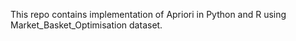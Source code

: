 This repo contains implementation of Apriori in Python and R using Market_Basket_Optimisation dataset.
